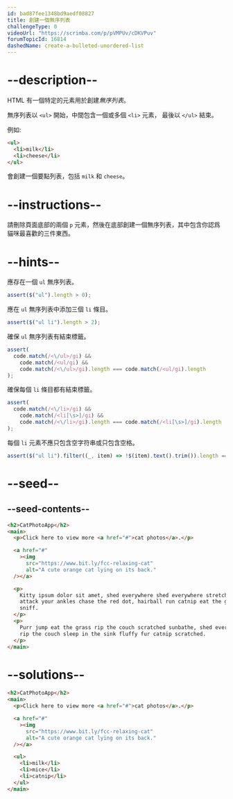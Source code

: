 ```yaml
---
id: bad87fee1348bd9aedf08827
title: 創建一個無序列表
challengeType: 0
videoUrl: "https://scrimba.com/p/pVMPUv/cDKVPuv"
forumTopicId: 16814
dashedName: create-a-bulleted-unordered-list
---
```


# --description--

HTML 有一個特定的元素用於創建<dfn>無序列表</dfn>。

無序列表以 `<ul>` 開始，中間包含一個或多個 `<li>` 元素， 最後以 `</ul>` 結束。

例如:

```html
<ul>
  <li>milk</li>
  <li>cheese</li>
</ul>
```

會創建一個要點列表，包括 `milk` 和 `cheese`。

# --instructions--

請刪除頁面底部的兩個 `p` 元素，然後在底部創建一個無序列表，其中包含你認爲貓咪最喜歡的三件東西。

# --hints--

應存在一個 `ul` 無序列表。

```js
assert($("ul").length > 0);
```

應在 `ul` 無序列表中添加三個 `li` 條目。

```js
assert($("ul li").length > 2);
```

確保 `ul` 無序列表有結束標籤。

```js
assert(
  code.match(/<\/ul>/gi) &&
    code.match(/<ul/gi) &&
    code.match(/<\/ul>/gi).length === code.match(/<ul/gi).length
);
```

確保每個 `li` 條目都有結束標籤。

```js
assert(
  code.match(/<\/li>/gi) &&
    code.match(/<li[\s>]/gi) &&
    code.match(/<\/li>/gi).length === code.match(/<li[\s>]/gi).length
);
```

每個 `li` 元素不應只包含空字符串或只包含空格。

```js
assert($("ul li").filter((_, item) => !$(item).text().trim()).length === 0);
```

# --seed--

## --seed-contents--

```html
<h2>CatPhotoApp</h2>
<main>
  <p>Click here to view more <a href="#">cat photos</a>.</p>

  <a href="#"
    ><img
      src="https://www.bit.ly/fcc-relaxing-cat"
      alt="A cute orange cat lying on its back."
  /></a>

  <p>
    Kitty ipsum dolor sit amet, shed everywhere shed everywhere stretching
    attack your ankles chase the red dot, hairball run catnip eat the grass
    sniff.
  </p>
  <p>
    Purr jump eat the grass rip the couch scratched sunbathe, shed everywhere
    rip the couch sleep in the sink fluffy fur catnip scratched.
  </p>
</main>
```

# --solutions--

```html
<h2>CatPhotoApp</h2>
<main>
  <p>Click here to view more <a href="#">cat photos</a>.</p>

  <a href="#"
    ><img
      src="https://www.bit.ly/fcc-relaxing-cat"
      alt="A cute orange cat lying on its back."
  /></a>

  <ul>
    <li>milk</li>
    <li>mice</li>
    <li>catnip</li>
  </ul>
</main>
```
